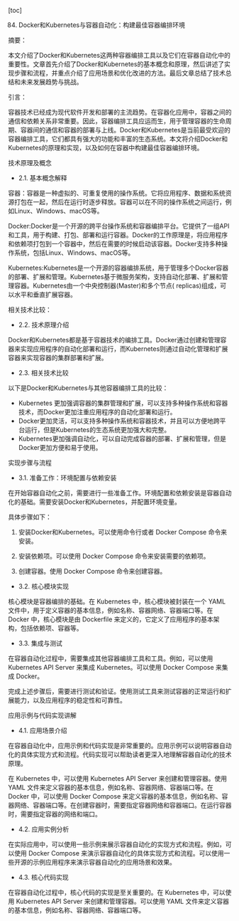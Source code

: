 
[toc]                    
                
                
84. Docker和Kubernetes与容器自动化：构建最佳容器编排环境

摘要：

本文介绍了Docker和Kubernetes这两种容器编排工具以及它们在容器自动化中的重要性。文章首先介绍了Docker和Kubernetes的基本概念和原理，然后讲述了实现步骤和流程，并重点介绍了应用场景和优化改进的方法。最后文章总结了技术总结和未来发展趋势与挑战。

引言：

容器技术已经成为现代软件开发和部署的主流趋势。在容器化应用中，容器之间的通信和依赖关系非常重要。因此，容器编排工具应运而生，用于管理容器的生命周期、容器间的通信和容器的部署与上线。Docker和Kubernetes是当前最受欢迎的容器编排工具，它们都具有强大的功能和丰富的生态系统。本文将介绍Docker和Kubernetes的原理和实现，以及如何在容器中构建最佳容器编排环境。

技术原理及概念

- 2.1. 基本概念解释

容器：容器是一种虚拟的、可重复使用的操作系统。它将应用程序、数据和系统资源打包在一起，然后在运行时逐步释放。容器可以在不同的操作系统之间运行，例如Linux、Windows、macOS等。

Docker:Docker是一个开源的跨平台操作系统和容器编排平台。它提供了一组API和工具，用于构建、打包、部署和运行容器。Docker的工作原理是，将应用程序和依赖项打包到一个容器中，然后在需要的时候启动该容器。Docker支持多种操作系统，包括Linux、Windows、macOS等。

Kubernetes:Kubernetes是一个开源的容器编排系统，用于管理多个Docker容器的部署、扩展和管理。Kubernetes基于微服务架构，支持自动化部署、扩展和管理容器。Kubernetes由一个中央控制器(Master)和多个节点( replicas)组成，可以水平和垂直扩展容器。

相关技术比较：

- 2.2. 技术原理介绍

Docker和Kubernetes都是基于容器技术的编排工具。Docker通过创建和管理容器来实现应用程序的自动化部署和运行，而Kubernetes则通过自动化管理和扩展容器来实现容器的集群部署和扩展。

- 2.3. 相关技术比较

以下是Docker和Kubernetes与其他容器编排工具的比较：

* Kubernetes 更加强调容器的集群管理和扩展，可以支持多种操作系统和容器技术，而Docker更加注重应用程序的自动化部署和运行。
* Docker更加灵活，可以支持多种操作系统和容器技术，并且可以方便地跨平台运行，但是Kubernetes的生态系统更加强大和完整。
* Kubernetes更加强调自动化，可以自动完成容器的部署、扩展和管理，但是Docker更加方便和易于使用。

实现步骤与流程

- 3.1. 准备工作：环境配置与依赖安装

在开始容器自动化之前，需要进行一些准备工作。环境配置和依赖安装是容器自动化的基础。需要安装Docker和Kubernetes，并配置环境变量。

具体步骤如下：

1. 安装Docker和Kubernetes。可以使用命令行或者 Docker Compose 命令来安装。

2. 安装依赖项。可以使用 Docker Compose 命令来安装需要的依赖项。

3. 创建容器。使用 Docker Compose 命令来创建容器。

- 3.2. 核心模块实现

核心模块是容器编排的基础。在 Kubernetes 中，核心模块被封装在一个 YAML 文件中，用于定义容器的基本信息，例如名称、容器网络、容器端口等。在 Docker 中，核心模块是由 Dockerfile 来定义的，它定义了应用程序的基本架构，包括依赖项、容器等。

- 3.3. 集成与测试

在容器自动化过程中，需要集成其他容器编排工具和工具。例如，可以使用 Kubernetes API Server 来集成 Kubernetes。可以使用 Docker Compose 来集成 Docker。

完成上述步骤后，需要进行测试和验证。使用测试工具来测试容器的正常运行和扩展能力，以及应用程序的稳定性和可靠性。

应用示例与代码实现讲解

- 4.1. 应用场景介绍

在容器自动化中，应用示例和代码实现是非常重要的。应用示例可以说明容器自动化的具体实现方式和流程。代码实现可以帮助读者更深入地理解容器自动化的技术原理。

在 Kubernetes 中，可以使用 Kubernetes API Server 来创建和管理容器。使用 YAML 文件来定义容器的基本信息，例如名称、容器网络、容器端口等。在 Docker 中，可以使用 Docker Compose 来定义容器的基本信息，例如名称、容器网络、容器端口等。在创建容器时，需要指定容器网络和容器端口。在运行容器时，需要指定容器的网络和端口。

- 4.2. 应用实例分析

在实际应用中，可以使用一些示例来展示容器自动化的实现方式和流程。例如，可以使用 Docker Compose 来演示容器自动化的具体实现方式和流程。可以使用一些开源的示例应用程序来演示容器自动化的应用场景和效果。

- 4.3. 核心代码实现

在容器自动化过程中，核心代码的实现是至关重要的。在 Kubernetes 中，可以使用 Kubernetes API Server 来创建和管理容器。可以使用 YAML 文件来定义容器的基本信息，例如名称、容器网络、容器端口等。

